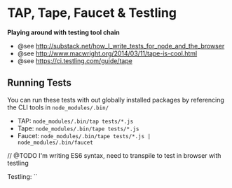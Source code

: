 # TAP, Tape, Faucet & Testling

__Playing around with testing tool chain__

- @see http://substack.net/how_I_write_tests_for_node_and_the_browser
- @see http://www.macwright.org/2014/03/11/tape-is-cool.html
- @see https://ci.testling.com/guide/tape

## Running Tests

You can run these tests with out globally installed packages by referencing the CLI tools in `node_modules/.bin/`

- TAP: `node_modules/.bin/tap tests/*.js`
- Tape: `node_modules/.bin/tape tests/*.js`
- Faucet: `node_modules/.bin/tape tests/*.js | node_modules/.bin/faucet`

// @TODO I'm writing ES6 syntax, need to transpile to test in browser with testling

Testling: ``